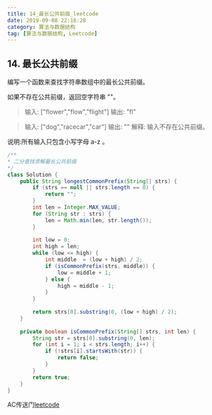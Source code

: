 ```yaml
---
title: 14_最长公共前缀_leetcode
date: 2019-09-08 22:16:28
category: 算法与数据结构
tag: [算法与数据结构, Leetcode]
---
```


## 14. 最长公共前缀

编写一个函数来查找字符串数组中的最长公共前缀。

如果不存在公共前缀，返回空字符串 ""。

>输入: ["flower","flow","flight"]
输出: "fl"

>输入: ["dog","racecar","car"]
输出: ""
解释: 输入不存在公共前缀。

说明:所有输入只包含小写字母 a-z 。

```java
/**
* 二分查找求解最长公共前缀
*/
class Solution {
	public String longestCommonPrefix(String[] strs) {
		if (strs == null || strs.length == 0) {
			return "";
		}
		int len = Integer.MAX_VALUE;
		for (String str : strs) {
			len = Math.min(len, str.length());
		}
		
		int low = 0;
		int high = len;
		while (low <= high) {
			int middle  = (low + high) / 2;
			if (isCommonPrefix(strs, middle)) {
				low = middle + 1;
			} else {
				high = middle - 1;
			}
		}
		
		return strs[0].substring(0, (low + high) / 2);
	}
	
	private boolean isCommonPrefix(String[] strs, int len) {
		String str = strs[0].substring(0, len);
		for (int i = 1; i < strs.length; i++) {
			if (!strs[i].startsWith(str)) {
				return false;
			}
		}
		return true;
	}
}
```

AC传送门[leetcode](https://leetcode-cn.com/problems/longest-common-prefix/submissions/)